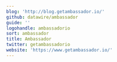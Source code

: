 ```yaml
---
blog: 'http://blog.getambassador.io/'
github: datawire/ambassador
guide: ''
logohandle: ambassadorio
sort: ambassador
title: Ambassador
twitter: getambassadorio
website: 'https://www.getambassador.io/'
---
```

